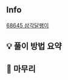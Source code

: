 ## Info
[68645 삼각달팽이](https://school.programmers.co.kr/learn/courses/30/lessons/68645)

## 💡 풀이 방법 요약


## 🙂 마무리

